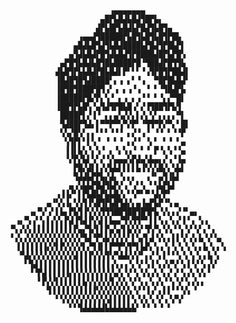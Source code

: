 
                                                            
                           ▗▄▄▄▄▄▄▄                         
                         ▄█▛▙█▟▙█▟▜█▛▙▖                     
                        ▟▛▙█▛▙█▟▙▛█▟▜▙█▜▄                   
                    ▗▄▄▟▜█████▛▙█▜▙█▜▙█▜▛█▙                 
                   ▄█▟▙█▜▟▜▙█▟████▙▛█▟▜▛█▙▛▌                
                  ▄▜▟▙█▟▛█▜▟▙█▟▜▛████▟█▛▙▛█▚                
                ▄▛█▜▙█▟▙█▜█▙████▛█▝▜██▟▛█▜▜▙                
               ▟▙█▜▛▙▙█▟▛█▙█▟▌▛▘▘▘▝▗▜▛█▜▛██▟▌               
               ▐█▟█▜█▜▟████▘▖▗ ▖▘▝▗  ▀█▛█▙█▟▘               
               ▐█▜█▜███▛█▜▗▘▗ ▖▗▝▗ ▝ ▘▝▜█▟▛▙                
               ▐█████▛█▞▛▖▚▝ ▖▗ ▖▗▝▝ ▘▝▖▞▀█▌                
               ▐██▜▛▙█▚▝▄▜▟▜▛█▙█▗▘▞▐▜██▜▛▙▜                 
                ████▛▌▞▐▝ ▖▖▄▚▞▞▖▌▞▖▚▘▖▖▖▖▀▌                
                ▜▟██▛▜▟▖▌▀▀▛▀▚▀▞▛▘▝▜▜▀▛▞▀▖▘█▌               
                ▚▚▞█▚▘▖▖▘▘▘▝▝▝ ▖▞▝▗▝ ▝▝ ▘▝▝▛                
                 ▚▜▛▌▘▌▚▝ ▝ ▘▝ ▖▞▝ ▝▖▘ ▘▝ ▘▄                
                 ▐▐▌▙▚▝▖▚▝ ▖▝▖▚▗▝ ▘▝ ▛▝▖▚▝▝▄                
                 ▝▞▛▞▙▌▚▘▞▝▞▄▄▄▚▛▟▄▚▙▄▖▞▗▝▐▄                
                   ▛█▞▟▌▌▞▞▙▙▌▌▌▌▙▐▚▚▚█▞▖▚▙▌                
                   ▜▟▟▙▛▛▙▞▟▖▝▖▖▖  ▗▝▘▄▜▐▙▌                 
                  ▄▗▚▙▙▛█▟▜▙▛▞▗▝▗▘▚ ▘▚▙▛▙▌                  
               ▗▐▐▞▘▌▛▙█▙▛▙▙█▞▖▘▚▀▘▀▝▟▞▛▘                   
             ▄▝▚▚▐▖▚▚▜▐▚█▜▛▙█▜▟▞▖▄▐▄▛▙▛▝▚▗▖                 
         ▗▖▀▞▗▘▌▙▖▛▙▜▐▚▚▚▜▜▜██▜██▜█▜▛▙▝▞▖▖▞▝▘▄▖             
      ▗▖▀▖▞▝▖▌▞▞▖▛▟▐▜▟▐▚▚▌▌▙▄▞▜▚▜▜▀▘▌▌▚▗▝▖▞▐▝▗ ▚▗           
     ▀▖▞▞▖▌▌▌▌▌▌▌▌▌▛▄▞▜▞▌▌▛▄▚▞▌▙▚▚▘▜▚▀▖▚▚▝▝▖▚▘▚▘▖▘▖         
     ▘▞▖▞▞▞▞▞▞▞▞▞▞▞▞▞▜▟▝▛▚▙▚▚▚▚▘▌▚▞▌▟▝▞▖▖▌▌▚▘▞▖▙▝▞▝▄        
      ▐▐▐▐▐▐▐▞▞▌▛▞▞▞▞▌▞▜▐▌▌▛▀▛▚▜▀▌▙▛▖▚▗▝▖▚▝▖▚▝▖▖▙▝▖▖▚       
       ▀▟▞▞▞▞▞▞▞▞▞▞▟▐▐▐▚▚▚▜▚▀▟▟▞▞▞▘▖▞▝▖▌▘▘▚▝▖▚▝▖▖▙▝▖        
        ▘▜▟▐▐▐▐▐▐▐▐▐▐▐▐▐▐▐▐▗▚▗▗▝▖▚▘▚▐▝▖▞▞▚▘▚▐▝▞▝▖▞▞         
         ▝▝▛▟▐▐▐▐▐▞▞▞▞▞▞▞▞▞▞▄▚▝▞▝▖▚▚▗▚▝▖▞▗▘▚▗▚▝▞▖▘          
           ▘▛▞▞▌▌▌▌▌▌▙▚▚▚▚▚▜▗▚▚▝▞▝▖▖▚▗▚▝▝▖▚▘▚▗▚▗            
             ▜▐▐▐▐▐▐▐▐▐▐▚▚▚▚▚▚▚▚▝▞▝▐▗▘▖▌▌▘▘▚▚ ▘             
               ▘▚▚▚▚▚▚▚▚▚▚▚▌▌▌▌▌▚▝▞▖▚▝▞▗▝▞▚▘                
                  ▘▘▜▟▟▟▟▟▙▙▙▙▙▙▙▘▝▝ ▘▝ ▘                   
